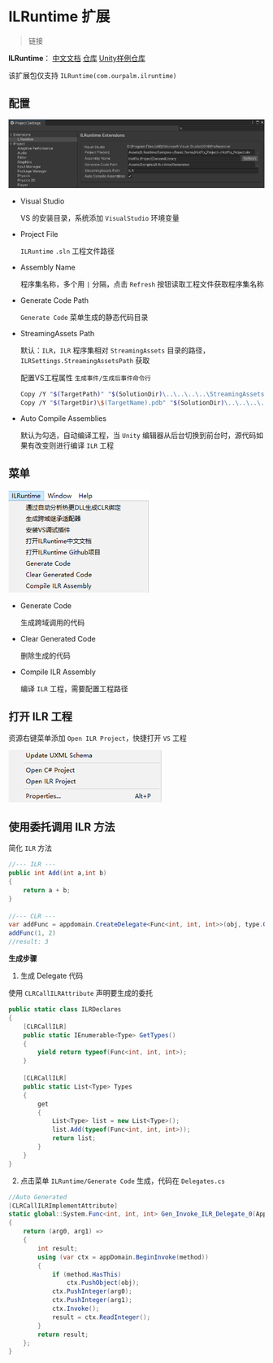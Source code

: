 # ILRuntime 扩展

> 链接

**ILRuntime**： [中文文档](https://ourpalm.github.io/ILRuntime/) [仓库](https://github.com/Ourpalm/ILRuntime) [Unity样例仓库](https://github.com/Ourpalm/ILRuntimeU3D)

该扩展包仅支持 `ILRuntime(com.ourpalm.ilruntime)` 

## 配置

![Settings](Doc~/Images/Settings.png)



- Visual Studio

  VS 的安装目录，系统添加 `VisualStudio` 环境变量

- Project File

  `ILRuntime` `.sln` 工程文件路径

- Assembly Name

  程序集名称，多个用 `|` 分隔，点击 `Refresh` 按钮读取工程文件获取程序集名称

- Generate Code Path

  `Generate Code` 菜单生成的静态代码目录
  
- StreamingAssets Path

  默认：`ILR`，`ILR` 程序集相对 `StreamingAssets` 目录的路径，`ILRSettings.StreamingAssetsPath` 获取

  配置VS工程属性 `生成事件/生成后事件命令行`

  ```bash
  Copy /Y "$(TargetPath)" "$(SolutionDir)\..\..\..\..\StreamingAssets\ILR\$(TargetFileName)"
  Copy /Y "$(TargetDir)\$(TargetName).pdb" "$(SolutionDir)\..\..\..\..\StreamingAssets\ILR\$(TargetName).pdb"
  ```

- Auto Compile Assemblies

  默认为勾选，自动编译工程，当 `Unity` 编辑器从后台切换到前台时，源代码如果有改变则进行编译 `ILR` 工程

## 菜单

![Menu](Doc~/Images/Menu.png)

- Generate Code

  生成跨域调用的代码

- Clear Generated Code

  删除生成的代码

- Compile ILR Assembly

  编译 `ILR` 工程，需要配置工程路径

## 打开 ILR 工程

资源右键菜单添加 `Open ILR Project`，快捷打开 `VS` 工程

![Menu_OpenILRProject](Doc~/Images/Menu_OpenILRProject.png)

## 使用委托调用 ILR 方法

简化 `ILR` 方法

```c#
//--- ILR ---
public int Add(int a,int b)
{
	return a + b;
}

//--- CLR ---
var addFunc = appdomain.CreateDelegate<Func<int, int, int>>(obj, type.GetMethod("Add", 2));
addFunc(1, 2)
//result: 3
```

**生成步骤**

1. 生成 Delegate 代码

使用 `CLRCallILRAttribute` 声明要生成的委托

```c#
public static class ILRDeclares
{
    [CLRCallILR]
    public static IEnumerable<Type> GetTypes()
    {
        yield return typeof(Func<int, int, int>);
    }

    [CLRCallILR]
    public static List<Type> Types
    {
        get
        {
            List<Type> list = new List<Type>();
            list.Add(typeof(Func<int, int, int>));
            return list;
        }
    }
}
```

2. 点击菜单 `ILRuntime/Generate Code` 生成，代码在 `Delegates.cs`

```c#
//Auto Generated
[CLRCallILRImplementAttribute]
static global::System.Func<int, int, int> Gen_Invoke_ILR_Delegate_0(AppDomain appDomain, object obj, IMethod method)
{
    return (arg0, arg1) =>
    {
        int result;
        using (var ctx = appDomain.BeginInvoke(method))
        {
            if (method.HasThis)
                ctx.PushObject(obj);
            ctx.PushInteger(arg0);
            ctx.PushInteger(arg1);
            ctx.Invoke();
            result = ctx.ReadInteger();
        }
        return result;
    };
}
```


